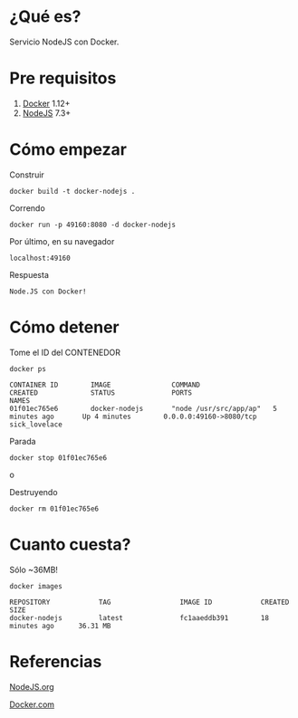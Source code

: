 # ¿Qué es?

Servicio NodeJS con Docker.


# Pre requisitos

1. [Docker](https://www.docker.com) 1.12+
2. [NodeJS](https://nodejs.org) 7.3+

# Cómo empezar


Construir

```
docker build -t docker-nodejs .
```

Correndo

```
docker run -p 49160:8080 -d docker-nodejs
```

Por último, en su navegador 

```
localhost:49160
```

Respuesta

```
Node.JS con Docker!
```


# Cómo detener

Tome el ID del CONTENEDOR

```
docker ps
```

```
CONTAINER ID        IMAGE               COMMAND                  CREATED             STATUS              PORTS                     NAMES
01f01ec765e6        docker-nodejs       "node /usr/src/app/ap"   5 minutes ago       Up 4 minutes        0.0.0.0:49160->8080/tcp   sick_lovelace
```

Parada

```
docker stop 01f01ec765e6
```

o

Destruyendo

```
docker rm 01f01ec765e6
```

# Cuanto cuesta?

Sólo ~36MB!

```
docker images
```

```
REPOSITORY            TAG                 IMAGE ID            CREATED             SIZE
docker-nodejs         latest              fc1aaeddb391        18 minutes ago      36.31 MB
```

# Referencias

[NodeJS.org](https://nodejs.org/en/docs/guides/nodejs-docker-webapp/)

[Docker.com](https://www.docker.com/)